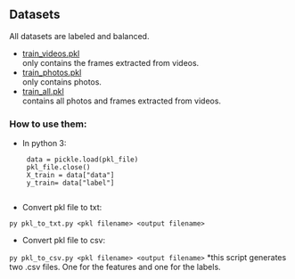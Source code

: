 ## Datasets
All datasets are labeled and balanced.

- <a href="https://github.com/saraferreirascf/Photos-Videos-Manipulations-Dataset/blob/main/datasets/train_videos.pkl" target="_blank">train_videos.pkl </a><br/> only contains the frames extracted from videos.
- <a href="https://github.com/saraferreirascf/Photos-Videos-Manipulations-Dataset/blob/main/datasets/train_photos.pkl" target="_blank">train_photos.pkl </a><br/> only contains photos.
- <a href="https://github.com/saraferreirascf/Photos-Videos-Manipulations-Dataset/blob/main/datasets/train_all.pkl" target="_blank">train_all.pkl </a><br/> contains all photos and frames extracted from videos. 

### How to use them:

- In python 3:

  ``` pkl_file = open("train_photo_final.pkl", 'rb')
   data = pickle.load(pkl_file)
   pkl_file.close()
   X_train = data["data"]
   y_train= data["label"] 
   
 - Convert pkl file to txt:
  
  ``` py pkl_to_txt.py <pkl filename> <output filename> ```
  
 - Convert pkl file to csv:

  ``` py pkl_to_csv.py <pkl filename> <output filename> ```
  *this script generates two .csv files. One for the features and one for the labels.
